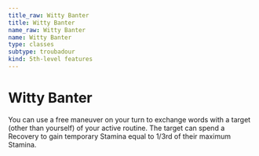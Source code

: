 ```yaml
---
title_raw: Witty Banter
title: Witty Banter
name_raw: Witty Banter
name: Witty Banter
type: classes
subtype: troubadour
kind: 5th-level features
---
```


# Witty Banter

You can use a free maneuver on your turn to exchange words with a target (other than yourself) of your active routine. The target can spend a Recovery to gain temporary Stamina equal to 1/3rd of their maximum Stamina.
